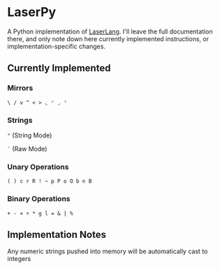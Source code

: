 # LaserPy
A Python implementation of [LaserLang](https://github.com/Quintec/LaserLang).
I'll leave the full documentation there, and only note down here currently implemented instructions, or implementation-specific changes.

## Currently Implemented
### Mirrors
`\ / v ^ < > ⌞ ⌜ ⌟ ⌝`
### Strings
`"` (String Mode)

``` ` ``` (Raw Mode)
### Unary Operations
`( ) c r R ! ~ p P o O b n B`
### Binary Operations
`+ - × ÷ * g l = & | %`

## Implementation Notes
Any numeric strings pushed into memory will be automatically cast to integers
